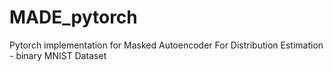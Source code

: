 # MADE_pytorch
Pytorch implementation for Masked Autoencoder For Distribution Estimation - binary MNIST Dataset
